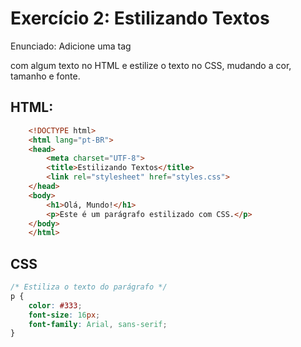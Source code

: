 # Exercício 2: Estilizando Textos

Enunciado: Adicione uma tag <p> com algum texto no HTML e estilize o texto no CSS, mudando a cor, tamanho e fonte.

## HTML:
``` html
    <!DOCTYPE html>
    <html lang="pt-BR">
    <head>
        <meta charset="UTF-8">
        <title>Estilizando Textos</title>
        <link rel="stylesheet" href="styles.css">
    </head>
    <body>
        <h1>Olá, Mundo!</h1>
        <p>Este é um parágrafo estilizado com CSS.</p>
    </body>
    </html>
```

## CSS
``` css
/* Estiliza o texto do parágrafo */
p {
    color: #333;
    font-size: 16px;
    font-family: Arial, sans-serif;
}
```